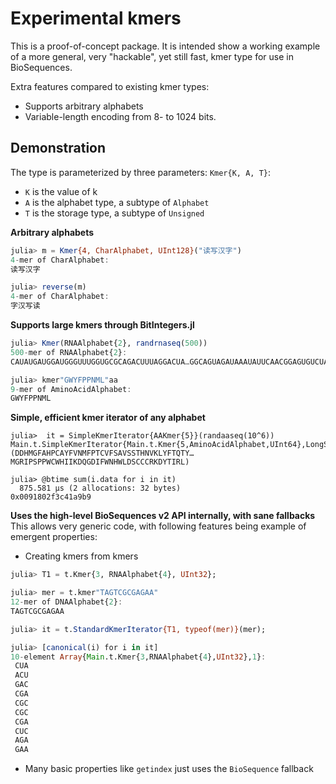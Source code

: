 # Experimental kmers

This is a proof-of-concept package. It is intended show a working example of a more general, very "hackable", yet still fast, kmer type for use in BioSequences.

Extra features compared to existing kmer types:
* Supports arbitrary alphabets
* Variable-length encoding from 8- to 1024 bits.

## Demonstration

The type is parameterized by three parameters: `Kmer{K, A, T}`:
* `K` is the value of k
* `A` is the alphabet type, a subtype of `Alphabet`
* `T` is the storage type, a subtype of `Unsigned`

__Arbitrary alphabets__

```julia
julia> m = Kmer{4, CharAlphabet, UInt128}("读写汉字")
4-mer of CharAlphabet:
读写汉字

julia> reverse(m)
4-mer of CharAlphabet:
字汉写读
```

__Supports large kmers through BitIntegers.jl__

```julia
julia> Kmer(RNAAlphabet{2}, randrnaseq(500))
500-mer of RNAAlphabet{2}:
CAUAUGAUGGAUGGGUUUGGUGCGCAGACUUUAGGACUA…GGCAGUAGAUAAAUAUUCAACGGAGUGUCUAUAGCUGUG

julia> kmer"GWYFPPNML"aa
9-mer of AminoAcidAlphabet:
GWYFPPNML
```

__Simple, efficient kmer iterator of any alphabet__
```
julia>  it = SimpleKmerIterator{AAKmer{5}}(randaaseq(10^6))
Main.t.SimpleKmerIterator{Main.t.Kmer{5,AminoAcidAlphabet,UInt64},LongSequence{AminoAcidAlphabet}}(DDHMGFAHPCAYFVNMFPTCVFSAVSSTHNVKLYFTQTY…MGRIPSPPWCWHIIKDQGDIFWNHWLDSCCCRKDYTIRL)

julia> @btime sum(i.data for i in it)
  875.581 μs (2 allocations: 32 bytes)
0x0091802f3c41a9b9
```

__Uses the high-level BioSequences v2 API internally, with sane fallbacks__
This allows very generic code, with following features being example of emergent properties:

* Creating kmers from kmers

```julia
julia> T1 = t.Kmer{3, RNAAlphabet{4}, UInt32};

julia> mer = t.kmer"TAGTCGCGAGAA"
12-mer of DNAAlphabet{2}:
TAGTCGCGAGAA

julia> it = t.StandardKmerIterator{T1, typeof(mer)}(mer);

julia> [canonical(i) for i in it]
10-element Array{Main.t.Kmer{3,RNAAlphabet{4},UInt32},1}:
 CUA
 ACU
 GAC
 CGA
 CGC
 CGC
 CGA
 CUC
 AGA
 GAA
 ```

 * Many basic properties like `getindex` just uses the `BioSequence` fallback
